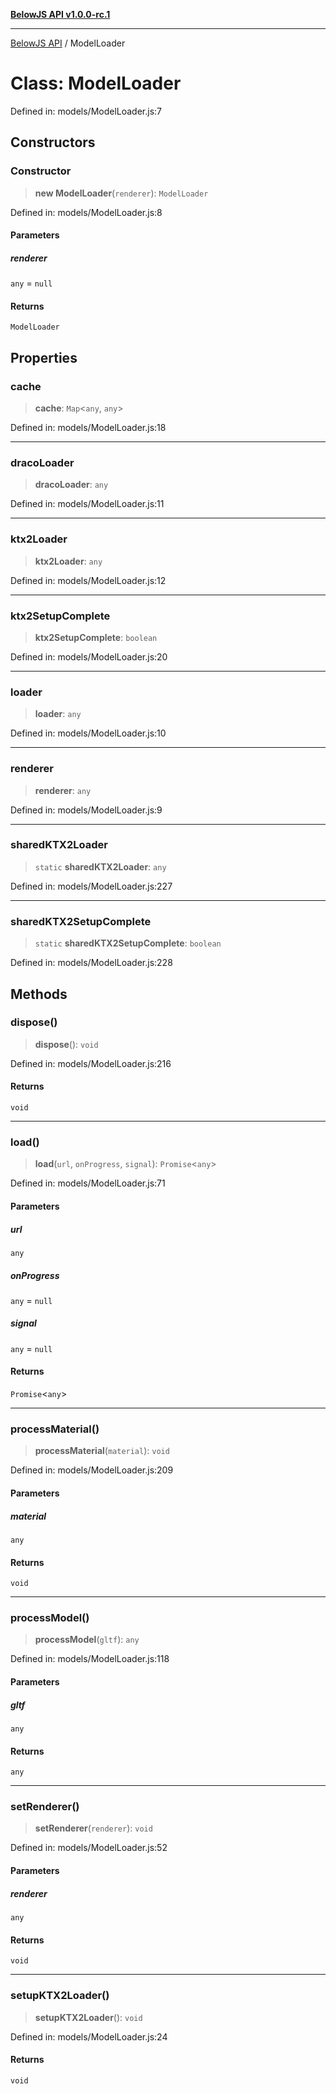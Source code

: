 [**BelowJS API v1.0.0-rc.1**](../README.md)

***

[BelowJS API](../globals.md) / ModelLoader

# Class: ModelLoader

Defined in: models/ModelLoader.js:7

## Constructors

### Constructor

> **new ModelLoader**(`renderer`): `ModelLoader`

Defined in: models/ModelLoader.js:8

#### Parameters

##### renderer

`any` = `null`

#### Returns

`ModelLoader`

## Properties

### cache

> **cache**: `Map`\<`any`, `any`\>

Defined in: models/ModelLoader.js:18

***

### dracoLoader

> **dracoLoader**: `any`

Defined in: models/ModelLoader.js:11

***

### ktx2Loader

> **ktx2Loader**: `any`

Defined in: models/ModelLoader.js:12

***

### ktx2SetupComplete

> **ktx2SetupComplete**: `boolean`

Defined in: models/ModelLoader.js:20

***

### loader

> **loader**: `any`

Defined in: models/ModelLoader.js:10

***

### renderer

> **renderer**: `any`

Defined in: models/ModelLoader.js:9

***

### sharedKTX2Loader

> `static` **sharedKTX2Loader**: `any`

Defined in: models/ModelLoader.js:227

***

### sharedKTX2SetupComplete

> `static` **sharedKTX2SetupComplete**: `boolean`

Defined in: models/ModelLoader.js:228

## Methods

### dispose()

> **dispose**(): `void`

Defined in: models/ModelLoader.js:216

#### Returns

`void`

***

### load()

> **load**(`url`, `onProgress`, `signal`): `Promise`\<`any`\>

Defined in: models/ModelLoader.js:71

#### Parameters

##### url

`any`

##### onProgress

`any` = `null`

##### signal

`any` = `null`

#### Returns

`Promise`\<`any`\>

***

### processMaterial()

> **processMaterial**(`material`): `void`

Defined in: models/ModelLoader.js:209

#### Parameters

##### material

`any`

#### Returns

`void`

***

### processModel()

> **processModel**(`gltf`): `any`

Defined in: models/ModelLoader.js:118

#### Parameters

##### gltf

`any`

#### Returns

`any`

***

### setRenderer()

> **setRenderer**(`renderer`): `void`

Defined in: models/ModelLoader.js:52

#### Parameters

##### renderer

`any`

#### Returns

`void`

***

### setupKTX2Loader()

> **setupKTX2Loader**(): `void`

Defined in: models/ModelLoader.js:24

#### Returns

`void`

